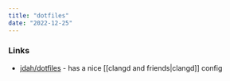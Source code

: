 ```yaml
---
title: "dotfiles"
date: "2022-12-25"
---
```


### Links
- [jdah/dotfiles](https://github.com/jdah/dotfiles) - has a nice [[clangd and friends|clangd]] config